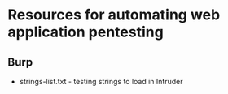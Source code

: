 # Resources for automating web application pentesting

## Burp

* strings-list.txt - testing strings to load in Intruder